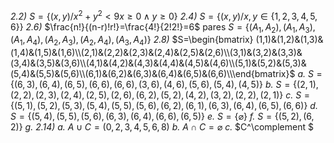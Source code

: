 *2.2)* $S=\{(x,y)/ x^2 + y^2 < 9 x ≥ 0 \wedge y ≥ 0\}$ 
*2.4)* $S = \{(x, y) / x, y \in \{1, 2, 3, 4, 5, 6\}\}$
*2.6)* $\frac{n!}{(n-r)!r!}=\frac{4!}{2!2!}=6$ pares
	$S=\{(A_1,A_2),(A_1,A_3),(A_1,A_4),(A_2,A_3),(A_2,A_4),(A_3,A_4)\}$
*2.8)* 
	$S=\begin{bmatrix}  (1,1)&(1,2)&(1,3)&(1,4)&(1,5)&(1,6)\\(2,1)&(2,2)&(2,3)&(2,4)&(2,5)&(2,6)\\(3,1)&(3,2)&(3,3)&(3,4)&(3,5)&(3,6)\\(4,1)&(4,2)&(4,3)&(4,4)&(4,5)&(4,6)\\(5,1)&(5,2)&(5,3)&(5,4)&(5,5)&(5,6)\\(6,1)&(6,2)&(6,3)&(6,4)&(6,5)&(6,6)\\\end{bmatrix}$
	*a.* $S=\{(6,3),(6,4),(6,5),(6,6),(6,6),(3,6),(4,6),(5,6),(5,4),(4,5)\}$
	*b.* $S=\{(2,1),(2,2),(2,3),(2,4),(2,5),(2,6),(6,2),(5,2),(4,2),(3,2),(2,2),(2,1)\}$
	*c.* $S=\{(5,1),(5,2),(5,3),(5,4),(5,5),(5,6),(6,2),(6,1),(6,3),(6,4),(6,5),(6,6)\}$
	*d.* $S=\{(5,4),(5,5),(5,6),(6,3),(6,4),(6,6),(6,5)\}$
	*e.* $S=\{\varnothing\}$
	*f.* $S=\{(5,2),(6,2)\}$
	*g.* 
*2.14)* 
*a.* $A \cup C = (0 , 2 , 3 , 4 , 5 , 6 , 8)$
*b.* $A \cap C=\varnothing$
*c.* $C^\complement $